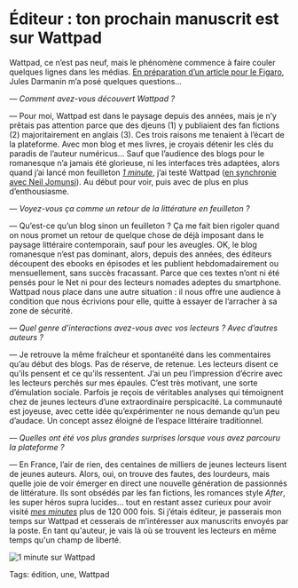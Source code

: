 # Éditeur : ton prochain manuscrit est sur Wattpad

Wattpad, ce n’est pas neuf, mais le phénomène commence à faire couler quelques lignes dans les médias. [En préparation d’un article pour le Figaro](http://www.lefigaro.fr/secteur/high-tech/2015/07/24/32001-20150724ARTFIG00268-wattpad-le-cafe-litteraire-des-adolescents.php), Jules Darmanin m’a posé quelques questions…

 *— Comment avez-vous découvert Wattpad ?*

— Pour moi, Wattpad est dans le paysage depuis des années, mais je n’y prêtais pas attention parce que des djeuns (1) y publiaient des fan fictions (2) majoritairement en anglais (3). Ces trois raisons me tenaient à l’écart de la plateforme. Avec mon blog et mes livres, je croyais détenir les clés du paradis de l’auteur numéricus… Sauf que l’audience des blogs pour le romanesque n’a jamais été glorieuse, ni les interfaces très adaptées, alors quand j’ai lancé mon feuilleton [*1 minute*](http://www.wattpad.com/story/29694130-1-minute), j’ai testé Wattpad ([en synchronie avec Neil Jomunsi](http://blog.tcrouzet.com/2015/01/15/wattpad-deplacement-de-lespace-litteraire/)). Au début pour voir, puis avec de plus en plus d’enthousiasme.

*— Voyez-vous ça comme un retour de la littérature en feuilleton ?*

— Qu’est-ce qu’un blog sinon un feuilleton ? Ça me fait bien rigoler quand on nous promet un retour de quelque chose de déjà imposant dans le paysage littéraire contemporain, sauf pour les aveugles. OK, le blog romanesque n’est pas dominant, alors, depuis des années, des éditeurs découpent des ebooks en épisodes et les publient hebdomadairement ou mensuellement, sans succès fracassant. Parce que ces textes n’ont ni été pensés pour le Net ni pour des lecteurs nomades adeptes du smartphone. Wattpad nous place dans une autre situation : il nous offre une audience à condition que nous écrivions pour elle, quitte à essayer de l’arracher à sa zone de sécurité.

*— Quel genre d’interactions avez-vous avec vos lecteurs ? Avec d’autres auteurs ?*

— Je retrouve la même fraîcheur et spontanéité dans les commentaires qu’au début des blogs. Pas de réserve, de retenue. Les lecteurs disent ce qu’ils pensent et ce qu’ils ressentent. J’ai un peu l’impression d’écrire avec les lecteurs perchés sur mes épaules. C’est très motivant, une sorte d’émulation sociale. Parfois je reçois de véritables analyses qui témoignent chez de jeunes lecteurs d’une extraordinaire perspicacité. La communauté est joyeuse, avec cette idée qu’expérimenter ne nous demande qu’un peu d’audace. Un concept assez éloigné de l’espace littéraire traditionnel.

*— Quelles ont été vos plus grandes surprises lorsque vous avez parcouru la plateforme ?*

— En France, l’air de rien, des centaines de milliers de jeunes lecteurs lisent de jeunes auteurs. Alors, oui, on trouve des fautes, des lourdeurs, mais quelle joie de voir émerger en direct une nouvelle génération de passionnés de littérature. Ils sont obsédés par les fan fictions, les romances style *After*, les super héros supra lucides… tout en restant assez curieux pour avoir visité [*mes minutes*](http://www.wattpad.com/story/29694130-1-minute) plus de 120 000 fois. Si j’étais éditeur, je passerais mon temps sur Wattpad et cesserais de m’intéresser aux manuscrits envoyés par la poste. En tant qu'auteur, je vais là où se trouvent les lecteurs en même temps qu'un champ de liberté.

![1 minute sur Wattpad](http://blog.tcrouzet.comhttps://tcrouzet.com/images_tc/2015/07/wattfig.jpg)



Tags: édition, une, Wattpad